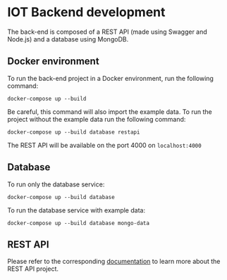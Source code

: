 # IOT Backend development

The back-end is composed of a REST API (made using Swagger and Node.js) and a database using MongoDB.

## Docker environment

To run the back-end project in a Docker environment, run the following command:

```
docker-compose up --build
```

Be careful, this command will also import the example data. To run the project without the example data run the following command:

```
docker-compose up --build database restapi
```

The REST API will be available on the port 4000 on `localhost:4000`

## Database

To run only the database service: 

```
docker-compose up --build database
```

To run the database service with example data:
```
docker-compose up --build database mongo-data
```

## REST API

Please refer to the corresponding [documentation](./iot-rest-api/README.md) to learn more about the REST API project.

